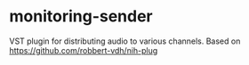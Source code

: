 # monitoring-sender
VST plugin for distributing audio to various channels.
Based on https://github.com/robbert-vdh/nih-plug